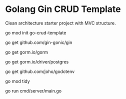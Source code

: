 # Golang Gin CRUD Template

Clean architecture starter project with MVC structure.

go mod init go-crud-template

go get github.com/gin-gonic/gin

go get gorm.io/gorm

go get gorm.io/driver/postgres

go get github.com/joho/godotenv

go mod tidy

go run cmd/server/main.go
